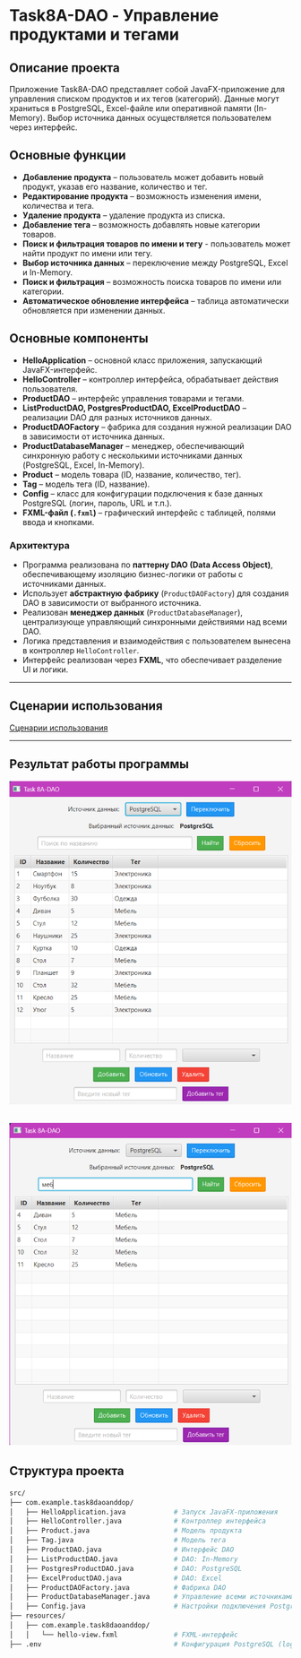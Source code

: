 # Task8A-DAO - Управление продуктами и тегами

## Описание проекта

Приложение Task8A-DAO представляет собой JavaFX-приложение для управления списком продуктов и их тегов (категорий). Данные могут храниться в PostgreSQL, Excel-файле или оперативной памяти (In-Memory). Выбор источника данных осуществляется пользователем через интерфейс.

## Основные функции

- **Добавление продукта** – пользователь может добавить новый продукт, указав его название, количество и тег.
- **Редактирование продукта** – возможность изменения имени, количества и тега.
- **Удаление продукта** – удаление продукта из списка.
- **Добавление тега** – возможность добавлять новые категории товаров.
- **Поиск и фильтрация товаров по имени и тегу** - пользователь может найти продукт по имени или тегу.
- **Выбор источника данных** – переключение между PostgreSQL, Excel и In-Memory.
- **Поиск и фильтрация** – возможность поиска товаров по имени или категории.
- **Автоматическое обновление интерфейса** – таблица автоматически обновляется при изменении данных.

## Основные компоненты

- **HelloApplication** – основной класс приложения, запускающий JavaFX-интерфейс.
- **HelloController** – контроллер интерфейса, обрабатывает действия пользователя.
- **ProductDAO** – интерфейс управления товарами и тегами.
- **ListProductDAO, PostgresProductDAO, ExcelProductDAO** – реализации DAO для разных источников данных.
- **ProductDAOFactory** – фабрика для создания нужной реализации DAO в зависимости от источника данных.
- **ProductDatabaseManager** – менеджер, обеспечивающий синхронную работу с несколькими источниками данных (PostgreSQL, Excel, In-Memory).
- **Product** – модель товара (ID, название, количество, тег).
- **Tag** – модель тега (ID, название).
- **Config** – класс для конфигурации подключения к базе данных PostgreSQL (логин, пароль, URL и т.п.).
- **FXML-файл (`.fxml`)** – графический интерфейс с таблицей, полями ввода и кнопками.

### Архитектура

- Программа реализована по **паттерну DAO (Data Access Object)**, обеспечивающему изоляцию бизнес-логики от работы с источниками данных.
- Использует **абстрактную фабрику** (`ProductDAOFactory`) для создания DAO в зависимости от выбранного источника.
- Реализован **менеджер данных** (`ProductDatabaseManager`), централизующе управляющий синхронными действиями над всеми DAO.
- Логика представления и взаимодействия с пользователем вынесена в контроллер `HelloController`.
- Интерфейс реализован через **FXML**, что обеспечивает разделение UI и логики.

---

## Сценарии использования

[Сценарии использования](./use-case.md) 

---

## Результат работы программы

![Результат работы программы](https://github.com/23yulia03/task8DAOanddop/blob/main/img_1.png?raw=true)

![Результат работы программы](https://github.com/23yulia03/task8DAOanddop/blob/main/img_2.png?raw=true)
---
## Структура проекта

```bash
src/
├── com.example.task8daoanddop/
│   ├── HelloApplication.java            # Запуск JavaFX-приложения
│   ├── HelloController.java             # Контроллер интерфейса
│   ├── Product.java                     # Модель продукта
│   ├── Tag.java                         # Модель тега
│   ├── ProductDAO.java                  # Интерфейс DAO
│   ├── ListProductDAO.java              # DAO: In-Memory
│   ├── PostgresProductDAO.java          # DAO: PostgreSQL
│   ├── ExcelProductDAO.java             # DAO: Excel
│   ├── ProductDAOFactory.java           # Фабрика DAO
│   ├── ProductDatabaseManager.java      # Управление всеми источниками
│   ├── Config.java                      # Настройки подключения PostgreSQL
├── resources/
│   ├── com.example.task8daoanddop/
│   │   └── hello-view.fxml              # FXML-интерфейс
├── .env                                 # Конфигурация PostgreSQL (login, password и т.п.)

